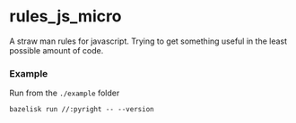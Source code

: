 # rules_js_micro

A straw man rules for javascript. 
Trying to get something useful in the least possible amount of code.

### Example

Run from the `./example` folder

```
bazelisk run //:pyright -- --version
```
